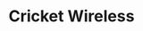 ---
title: "Cricket Wireless"
url: /fayetteville/cricket-wireless-west-martin-luther-king-junior-boulevard/
shop: mobile phone
---